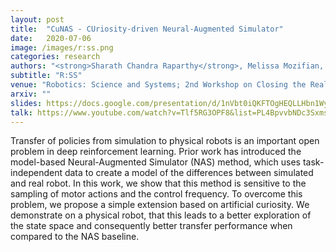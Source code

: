 ```yaml
---
layout: post
title:  "CuNAS - CUriosity-driven Neural-Augmented Simulator"
date:   2020-07-06
image: /images/r:ss.png
categories: research
authors: "<strong>Sharath Chandra Raparthy</strong>, Melissa Mozifian, Liam Paull and Florian Golemo"
subtitle: "R:SS"
venue: "Robotics: Science and Systems; 2nd Workshop on Closing the Reality Gap in Sim2Real Transfer for Robotics"
arxiv: ""
slides: https://docs.google.com/presentation/d/1nVbt0iQKFTOgHEQLLHbn1Wy3bMs_mWpyzfc0aZsN30U/edit?usp=sharing
talk: https://www.youtube.com/watch?v=Tlf5RG3OPF8&list=PL4BpvvbNDc3SxmswMbOljlUcCQJQ6eFDL&index=6
---
```

Transfer of policies from simulation to physical robots is an important open problem in deep reinforcement learning. Prior work has introduced the model-based Neural-Augmented Simulator (NAS) method, which uses task-independent data to create a model of the differences between simulated and real robot. In this work, we show that this method is sensitive to the sampling of motor actions and the control frequency. To overcome this problem, we propose a simple extension based on artificial curiosity. We demonstrate on a physical robot, that this leads to a better exploration of the state space and consequently better transfer performance when compared to the NAS baseline.